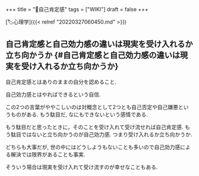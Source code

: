+++
title = "📝自己肯定感"
tags = ["WIKI"]
draft = false
+++

[🏷心理学]({{< relref "20220327060450.md" >}})


## 自己肯定感と自己効力感の違いは現実を受け入れるか立ち向かうか {#自己肯定感と自己効力感の違いは現実を受け入れるか立ち向かうか}

自己肯定感とはありのままの自分を認めること.

自己効力感とはやればできるという自信.

この2つの言葉がややこしいのは対概念として2つとも自己否定や自己嫌悪というものがある. もう駄目だ, なにもできないという感情である.

もう駄目だと思ったときに，そのことを受け入れて受け流せれば自己肯定感. もう駄目ではないと立ち向かうのが自己効力感. つまり受け入れるか立ち向かうか.

どちらも大事だが, 世の中にはどうしようもないことも多いので自己効力感による解決では限界があることも事実.

そういう場合は現実を受け入れて受け流すのが幸せなこともある.

